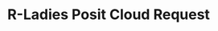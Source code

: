 ---
type: redirect
redirect: https://airtable.com/app9vLIWRZAaH2D1Y/pagzoSjWxJHqjdIqE/form
title: "R-Ladies Posit Cloud Request"
slug: /form/posit-cloud-request
---